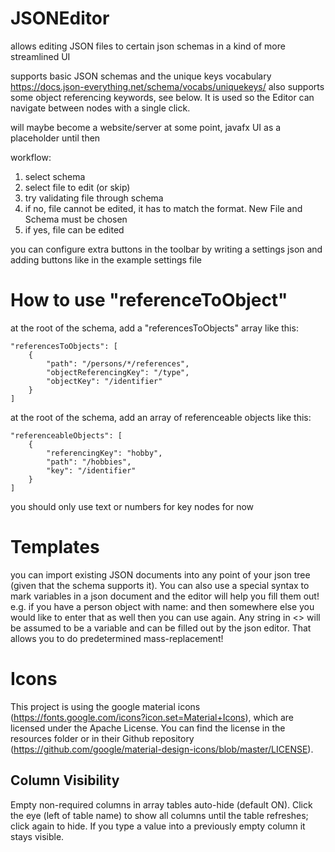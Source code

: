 # JSONEditor

allows editing JSON files to certain json schemas in a kind of more streamlined UI

supports basic JSON schemas and the unique keys vocabulary https://docs.json-everything.net/schema/vocabs/uniquekeys/
also supports some object referencing keywords, see below.
It is used so the Editor can navigate between nodes with a single click.

will maybe become a website/server at some point, javafx UI as a placeholder until then

workflow:

1. select schema
2. select file to edit (or skip)
3. try validating file through schema
4. if no, file cannot be edited, it has to match the format. New File and Schema must be chosen
5. if yes, file can be edited


you can configure extra buttons in the toolbar by writing a settings json and adding buttons like in the example settings file

# How to use "referenceToObject"

at the root of the schema, add a "referencesToObjects" array like this:

    "referencesToObjects": [
        {
            "path": "/persons/*/references",
            "objectReferencingKey": "/type",
            "objectKey": "/identifier"
        }
    ]

at the root of the schema, add an array of referenceable objects like this:

    "referenceableObjects": [
        {
            "referencingKey": "hobby",
            "path": "/hobbies",
            "key": "/identifier"
        }
    ]

you should only use text or numbers for key nodes for now

# Templates

you can import existing JSON documents into any point of your json tree (given that the schema supports it).
You can also use a special syntax to mark variables in a json document and the editor will help you fill them out!
e.g. if you have a person object with name: <personname> and then somewhere else you would like to enter that as well then you can use <personname> again.
Any string in <> will be assumed to be a variable and can be filled out by the json editor. That allows you to do predetermined mass-replacement!

# Icons

This project is using the google material icons (https://fonts.google.com/icons?icon.set=Material+Icons), which are licensed under the Apache License.
You can find the license in the resources folder or in their Github repository (https://github.com/google/material-design-icons/blob/master/LICENSE).

## Column Visibility
Empty non-required columns in array tables auto-hide (default ON). Click the eye (left of table name) to show all columns until the table refreshes; click again to hide. If you type a value into a previously empty column it stays visible.
